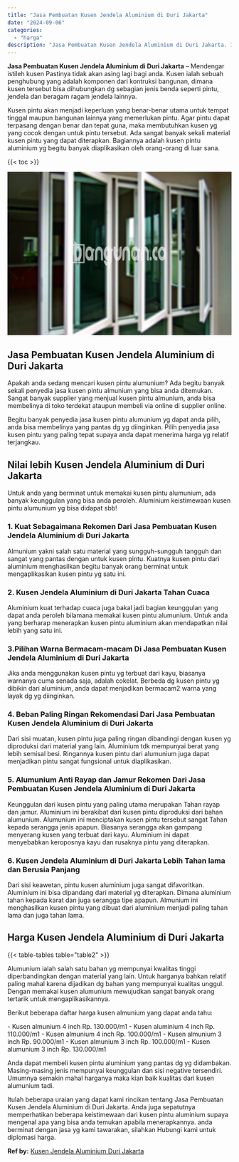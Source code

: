 ```yaml
---
title: "Jasa Pembuatan Kusen Jendela Aluminium di Duri Jakarta"
date: "2024-09-06"
categories: 
  - "harga"
description: "Jasa Pembuatan Kusen Jendela Aluminium di Duri Jakarta. Itulah beberapa uraian yang dapat kami rincikan tentang Jasa Pembuatan Kusen Jendela Aluminium di Dur..."
---
```


**Jasa Pembuatan Kusen Jendela Aluminium di Duri Jakarta** – Mendengar istileh kusen Pastinya tidak akan asing lagi bagi anda. Kusen ialah sebuah penghubung yang adalah komponen dari kontruksi bangunan, dimana kusen tersebut bisa dihubungkan dg sebagian jenis benda seperti pintu, jendela dan beragam ragam jendela lainnya.

Kusen pintu akan menjadi keperluan yang benar-benar utama untuk tempat tinggal maupun bangunan lainnya yang memerlukan pintu. Agar pintu dapat terpasang dengan benar dan tepat guna, maka membutuhkan kusen yg yang cocok dengan untuk pintu tersebut. Ada sangat banyak sekali material kusen pintu yang dapat diterapkan. Bagiannya adalah kusen pintu aluminium yg begitu banyak diaplikasikan oleh orang-orang di luar sana.

{{< toc >}}

![Jasa Pembuatan Kusen Jendela Aluminium di Duri Jakarta](/images/harga-kusen-jendela-alumunium-42.png)

## Jasa Pembuatan Kusen Jendela Aluminium di Duri Jakarta

Apakah anda sedang mencari kusen pintu alumunium? Ada begitu banyak sekali penyedia jasa kusen pintu almunium yang bisa anda ditemukan. Sangat banyak supplier yang menjual kusen pintu almunium, anda bisa membelinya di toko terdekat ataupun membeli via online di supplier online.

Begitu banyak penyedia jasa kusen pintu alumunium yg dapat anda pilih, anda bisa membelinya yang pantas dg yg diinginkan. Pilih penyedia jasa kusen pintu yang paling tepat supaya anda dapat menerima harga yg relatif terjangkau.

## Nilai lebih Kusen Jendela Aluminium di Duri Jakarta

Untuk anda yang berminat untuk memakai kusen pintu alumunium, ada banyak keunggulan yang bisa anda peroleh. Aluminium keistimewaan kusen pintu alumunium yg bisa didapat sbb!

### 1\. Kuat Sebagaimana Rekomen Dari Jasa Pembuatan Kusen Jendela Aluminium di Duri Jakarta

Almunium yakni salah satu material yang sungguh-sungguh tangguh dan sangat yang pantas dengan untuk kusen pintu. Kuatnya kusen pintu dari aluminium menghasilkan begitu banyak orang berminat untuk mengaplikasikan kusen pintu yg satu ini.

### 2\. Kusen Jendela Aluminium di Duri Jakarta Tahan Cuaca

Aluminium kuat terhadap cuaca juga bakal jadi bagian keunggulan yang dapat anda peroleh bilamana memakai kusen pintu alumunium. Untuk anda yang berharap menerapkan kusen pintu aluminium akan mendapatkan nilai lebih yang satu ini.

### 3.Pilihan Warna Bermacam-macam Di Jasa Pembuatan Kusen Jendela Aluminium di Duri Jakarta

Jika anda menggunakan kusen pintu yg terbuat dari kayu, biasanya warnanya cuma senada saja, adalah cokelat. Berbeda dg kusen pintu yg dibikin dari aluminium, anda dapat menjadikan bermacam2 warna yang layak dg yg diinginkan.

### 4\. Beban Paling Ringan Rekomendasi Dari Jasa Pembuatan Kusen Jendela Aluminium di Duri Jakarta

Dari sisi muatan, kusen pintu juga paling ringan dibandingi dengan kusen yg diproduksi dari material yang lain. Aluminium tdk mempunyai berat yang lebih semisal besi. Ringannya kusen pintu dari alumunium juga dapat menjadikan pintu sangat fungsional untuk diaplikasikan.

### 5\. Alumunium Anti Rayap dan Jamur Rekomen Dari Jasa Pembuatan Kusen Jendela Aluminium di Duri Jakarta

Keunggulan dari kusen pintu yang paling utama merupakan Tahan rayap dan jamur. Aluminium ini berakibat dari kusen pintu diproduksi dari bahan alumunium. Alumunium ini menciptakan kusen pintu tersebut sangat Tahan kepada serangga jenis apapun. Biasanya serangga akan gampang menyerang kusen yang terbuat dari kayu. Aluminium ini dapat menyebabkan keroposnya kayu dan rusaknya pintu yang diterapkan.

### 6\. Kusen Jendela Aluminium di Duri Jakarta Lebih Tahan lama dan Berusia Panjang

Dari sisi keawetan, pintu kusen aluminium juga sangat difavoritkan. Aluminium ini bisa dipandang dari material yg diterapkan. Dimana aluminium tahan kepada karat dan juga serangga tipe apapun. Almunium ini menghasilkan kusen pintu yang dibuat dari aluminium menjadi paling tahan lama dan juga tahan lama.

## Harga Kusen Jendela Aluminium di Duri Jakarta

{{< table-tables table="table2" >}}

Alumunium ialah salah satu bahan yg mempunyai kwalitas tinggi diperbandingkan dengan material yang lain. Untuk harganya bahkan relatif paling mahal karena dijadikan dg bahan yang mempunyai kualitas unggul. Dengan memakai kusen alumunium mewujudkan sangat banyak orang tertarik untuk mengaplikasikannya.

Berikut beberapa daftar harga kusen almunium yang dapat anda tahu:

\- Kusen almunium 4 inch Rp. 130.000/m1 - Kusen aluminium 4 inch Rp. 110.000/m1 - Kusen almunium 4 inch Rp. 100.000/m1 - Kusen almunium 3 inch Rp. 90.000/m1 - Kusen almunium 3 inch Rp. 100.000/m1 - Kusen alumunium 3 inch Rp. 130.000/m1

Anda dapat membeli kusen pintu aluminium yang pantas dg yg didambakan. Masing-masing jenis mempunyai keunggulan dan sisi negative tersendiri. Umumnya semakin mahal harganya maka kian baik kualitas dari kusen alumunium tadi.

Itulah beberapa uraian yang dapat kami rincikan tentang Jasa Pembuatan Kusen Jendela Aluminium di Duri Jakarta. Anda juga sepatutnya memperhatikan beberapa keistimewaan dari kusen pintu aluminium supaya mengenal apa yang bisa anda temukan apabila menerapkannya. anda berminat dengan jasa yg kami tawarakan, silahkan Hubungi kami untuk diplomasi harga.

**Ref by:** [Kusen Jendela Aluminium Duri Jakarta](https://id.wikipedia.org/wiki/Kusen)
